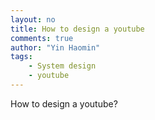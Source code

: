 ```yaml
---
layout: no
title: How to design a youtube
comments: true
author: "Yin Haomin"
tags:
    - System design
    - youtube
---
```


How to design a youtube?


